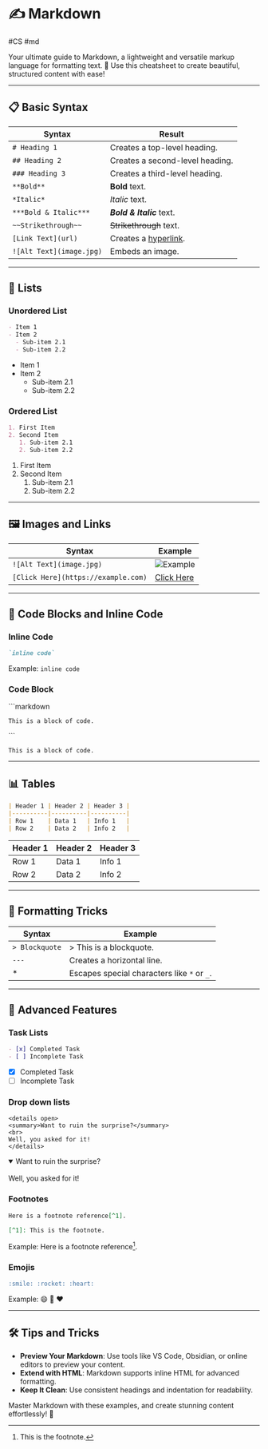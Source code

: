 # ✍️ Markdown
#CS #md

Your ultimate guide to Markdown, a lightweight and versatile markup language for formatting text. 🚀 Use this cheatsheet to create beautiful, structured content with ease!

---

## 📋 Basic Syntax

| **Syntax**        | **Result**                         |
|-------------------|------------------------------------|
| `# Heading 1`     | Creates a top-level heading.       |
| `## Heading 2`    | Creates a second-level heading.    |
| `### Heading 3`   | Creates a third-level heading.     |
| `**Bold**`        | **Bold** text.                    |
| `*Italic*`        | *Italic* text.                    |
| `***Bold & Italic***` | ***Bold & Italic*** text.        |
| `~~Strikethrough~~` | ~~Strikethrough~~ text.           |
| `[Link Text](url)`| Creates a [hyperlink](https://example.com). |
| `![Alt Text](image.jpg)` | Embeds an image.              |

---

## 📂 Lists

### Unordered List
```markdown
- Item 1
- Item 2
  - Sub-item 2.1
  - Sub-item 2.2
```
- Item 1
- Item 2
  - Sub-item 2.1
  - Sub-item 2.2

### Ordered List
```markdown
1. First Item
2. Second Item
   1. Sub-item 2.1
   2. Sub-item 2.2
```
1. First Item
2. Second Item
   1. Sub-item 2.1
   2. Sub-item 2.2

---

## 🖼️ Images and Links

| **Syntax**                              | **Example**                              |
|-----------------------------------------|------------------------------------------|
| `![Alt Text](image.jpg)`                | ![Example](https://via.placeholder.com/150) |
| `[Click Here](https://example.com)`     | [Click Here](https://example.com)         |

---

## 📝 Code Blocks and Inline Code

### Inline Code
```markdown
`inline code`
```
Example: `inline code`

### Code Block
\`\`\`markdown
```
This is a block of code.
```
\`\`\`

```
This is a block of code.
```

---

## 📊 Tables

```markdown
| Header 1 | Header 2 | Header 3 |
|----------|----------|----------|
| Row 1    | Data 1   | Info 1   |
| Row 2    | Data 2   | Info 2   |
```
| Header 1 | Header 2 | Header 3 |
|----------|----------|----------|
| Row 1    | Data 1   | Info 1   |
| Row 2    | Data 2   | Info 2   |

---

## 🎨 Formatting Tricks

| **Syntax**                   | **Example**                                      |
|------------------------------|--------------------------------------------------|
| `> Blockquote`               | > This is a blockquote.                          |
| `---`                        | Creates a horizontal line.                       |
| \*                          | Escapes special characters like `*` or `_`.      |

---

## 🎵 Advanced Features

### Task Lists
```markdown
- [x] Completed Task
- [ ] Incomplete Task
```
- [x] Completed Task
- [ ] Incomplete Task

### Drop down lists
```
<details open>
<summary>Want to ruin the surprise?</summary>
<br>
Well, you asked for it!
</details>
```
<details open>
<summary>Want to ruin the surprise?</summary>
<br>
Well, you asked for it!
</details>


### Footnotes
```markdown
Here is a footnote reference[^1].

[^1]: This is the footnote.
```
Example:
Here is a footnote reference[^1].

[^1]: This is the footnote.

### Emojis
```markdown
:smile: :rocket: :heart:
```
Example: 😄 🚀 ❤️

---

## 🛠️ Tips and Tricks

- **Preview Your Markdown**: Use tools like VS Code, Obsidian, or online editors to preview your content.
- **Extend with HTML**: Markdown supports inline HTML for advanced formatting.
- **Keep It Clean**: Use consistent headings and indentation for readability.

Master Markdown with these examples, and create stunning content effortlessly! 🌟
